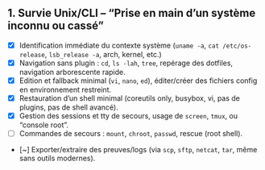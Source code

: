## 1. **Survie Unix/CLI – “Prise en main d’un système inconnu ou cassé”**

* [x] Identification immédiate du contexte système (`uname -a`, `cat /etc/os-release`, `lsb_release -a`, arch, kernel, etc.)
* [x] Navigation sans plugin : `cd`, `ls -lah`, `tree`, repérage des dotfiles, navigation arborescente rapide.
* [x] Edition et fallback minimal (`vi`, `nano`, `ed`), éditer/créer des fichiers config en environnement restreint.
* [x] Restauration d’un shell minimal (coreutils only, busybox, vi, pas de plugins, pas de shell avancé).
* [x] Gestion des sessions et tty de secours, usage de `screen`, `tmux`, ou “console root”.
* [ ] Commandes de secours : `mount`, `chroot`, `passwd`, rescue (root shell).
* [~] Exporter/extraire des preuves/logs (via `scp`, `sftp`, `netcat`, `tar`, même sans outils modernes).
